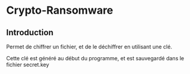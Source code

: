 # Crypto-Ransomware

## Introduction

Permet de chiffrer un fichier, et de le déchiffrer en utilisant une clé.

Cette clé est généré au début du programme, et est sauvegardé dans le fichier secret.key